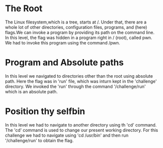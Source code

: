 # The Root
The Linux filesystem,which is a tree, starts at /. Under that, there are a whole lot of other directories, configuration files, programs, and (here) flags.We can invoke a program by providing its path on the command line. In this level, the flag was hidden in a program right in / (root), called pwn. We had to invoke this program using the command /pwn. 

# Program and Absolute paths
In this level we navigated to directories other than the root using absolute path. Here the flag was in 'run' file, which was inturn kept in the 'challenge' directory. 
We invoked the 'run' through the command '/challenge/run' which is an absolute path.

# Position thy selfbin
In this level we had to navigate to another directory using th 'cd' command. The 'cd' command is used to change our present working directory. For this challenge we had to navigate using 
'cd  /usr/bin' and then run '/challenge/run' to obtain the flag.
